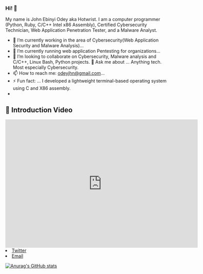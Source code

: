 ### Hi! 👋
My name is John Ebinyi Odey aka Hotwrist. I am a computer programmer (Python, Ruby, C/C++ Intel x86 Assembly), Certified Cybersecurity Technician, Web Application Penetration Tester, and a Malware Analyst. 


- 🔭 I’m currently working in the area of Cybersecurity(Web Application Security and Malware Analysis)...
- 🌱 I’m currently running web application Pentesting for organizations...
- 👯 I’m looking to collaborate on Cybersecurity, Malware analysis and C/C++, Linux Bash, Python projects.
 💬 Ask me about ... Anything tech. Most especially Cybersecurity.
- 📫 How to reach me: odeyjhn@gmail.com...
- ⚡ Fun fact: ... I developed a lightweight terminal-based operating system using C and X86 assembly.
-
## 🎥 Introduction Video
<div align="center">
  <iframe width="600" height="400" 
          src="https://www.youtube.com/embed/iWtrSEBjL0o?autoplay=1&mute=1" 
          frameborder="0" 
          allow="autoplay; encrypted-media" 
          allowfullscreen>
  </iframe>
</div
-
[![Top Langs](https://github-readme-stats.vercel.app/api/top-langs/?username=hotwrist&langs_count=15&layout=pie)](https://github.com/hotwrist/github-readme-stats)
----
## 📫 How to reach me:

- [Twitter](https://twitter.com/i_am_giannis)
- [Email](mailto:odeyjhn@gmail.com)

[![Anurag's GitHub stats](https://github-readme-stats.vercel.app/api?username=hotwrist&theme=codeSTACKr&show_icons=true)](https://github.com/anuraghazra/github-readme-stats)
